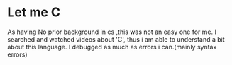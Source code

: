 # Let me C

As having No prior background in cs ,this was not an easy one for me.
I searched and watched videos about 'C', thus i am able to understand a bit about this language.
I debugged as much as errors i can.(mainly syntax errors)
